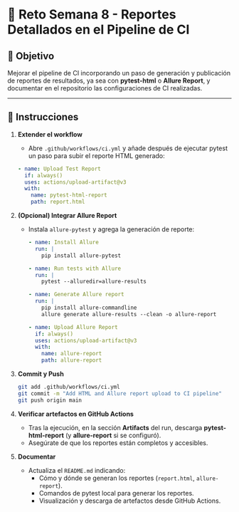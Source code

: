 # 🚀 Reto Semana 8 - Reportes Detallados en el Pipeline de CI

## 🎯 Objetivo
Mejorar el pipeline de CI incorporando un paso de generación y publicación de reportes de resultados, ya sea con **pytest-html** o **Allure Report**, y documentar en el repositorio las configuraciones de CI realizadas.

---

## 🔧 Instrucciones

1. **Extender el workflow**  
   - Abre `.github/workflows/ci.yml` y añade después de ejecutar pytest un paso para subir el reporte HTML generado:

   ```yaml
   - name: Upload Test Report
     if: always()
     uses: actions/upload-artifact@v3
     with:
       name: pytest-html-report
       path: report.html
   ```

2. **(Opcional) Integrar Allure Report**  
   - Instala `allure-pytest` y agrega la generación de reporte:
     ```yaml
     - name: Install Allure
       run: |
         pip install allure-pytest

     - name: Run tests with Allure
       run: |
         pytest --alluredir=allure-results

     - name: Generate Allure report
       run: |
         pip install allure-commandline
         allure generate allure-results --clean -o allure-report

     - name: Upload Allure Report
       if: always()
       uses: actions/upload-artifact@v3
       with:
         name: allure-report
         path: allure-report
     ```

3. **Commit y Push**  
   ```bash
   git add .github/workflows/ci.yml
   git commit -m "Add HTML and Allure report upload to CI pipeline"
   git push origin main
   ```

4. **Verificar artefactos en GitHub Actions**  
   - Tras la ejecución, en la sección **Artifacts** del run, descarga **pytest-html-report** (y **allure-report** si se configuró).  
   - Asegúrate de que los reportes están completos y accesibles.

5. **Documentar**  
   - Actualiza el `README.md` indicando:
     - Cómo y dónde se generan los reportes (`report.html`, `allure-report`).  
     - Comandos de pytest local para generar los reportes.  
     - Visualización y descarga de artefactos desde GitHub Actions.